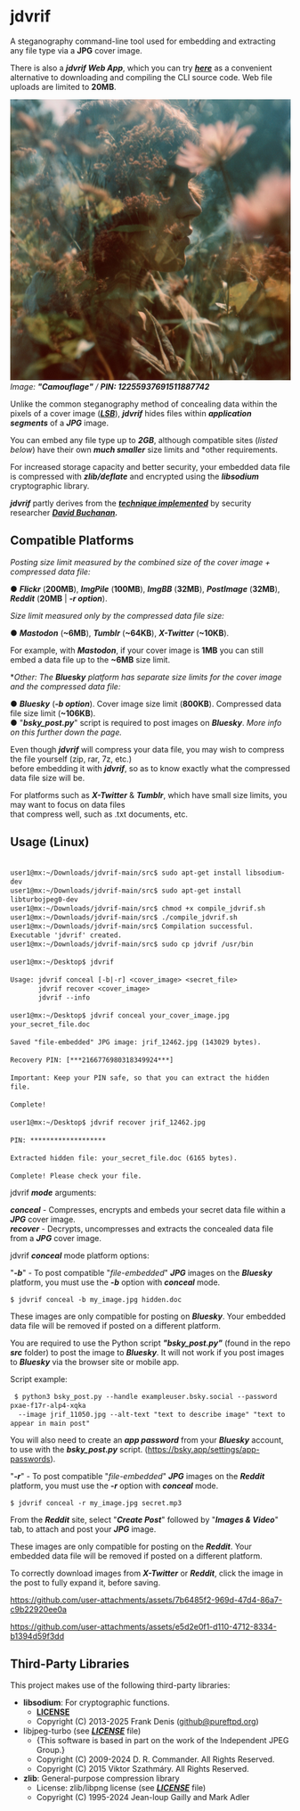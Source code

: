 # jdvrif

A steganography command-line tool used for embedding and extracting any file type via a **JPG** cover image.  

There is also a ***jdvrif Web App***, which you can try [***here***](https://cleasbycode.co.uk/jdvrif/index/) as a convenient alternative to downloading and compiling the CLI source code. Web file uploads are limited to **20MB**.    

![Demo Image](https://github.com/CleasbyCode/jdvrif/blob/main/demo_image/jrif_23029.jpg)  
*Image: **"Camouflage"** / ***PIN: 12255937691511887742****

Unlike the common steganography method of concealing data within the pixels of a cover image ([***LSB***](https://ctf101.org/forensics/what-is-stegonagraphy/)), ***jdvrif*** hides files within ***application segments*** of a ***JPG*** image. 

You can embed any file type up to ***2GB***, although compatible sites (*listed below*) have their own ***much smaller*** size limits and *other requirements.  

For increased storage capacity and better security, your embedded data file is compressed with ***zlib/deflate*** and encrypted using the ***libsodium*** cryptographic library.  

***jdvrif*** partly derives from the ***[technique implemented](https://www.vice.com/en/article/bj4wxm/tiny-picture-twitter-complete-works-of-shakespeare-steganography)*** by security researcher ***[David Buchanan](https://www.da.vidbuchanan.co.uk/).*** 
## Compatible Platforms
*Posting size limit measured by the combined size of the cover image + compressed data file:*  

● ***Flickr*** (**200MB**), ***ImgPile*** (**100MB**), ***ImgBB*** (**32MB**), ***PostImage*** (**32MB**), ***Reddit*** (**20MB** | ***-r option***).  

*Size limit measured only by the compressed data file size:*  

● ***Mastodon*** (**~6MB**), ***Tumblr*** (**~64KB**), ***X-Twitter*** (**~10KB**).  

For example, with ***Mastodon***, if your cover image is **1MB** you can still embed a data file up to the **~6MB** size limit.

**Other: The ***Bluesky*** platform has separate size limits for the cover image and the compressed data file:*  

● ***Bluesky*** (***-b option***). Cover image size limit (**800KB**). Compressed data file size limit (**~106KB**).  
● "***bsky_post.py***" script is required to post images on ***Bluesky***. *More info on this further down the page.*

Even though ***jdvrif*** will compress your data file, you may wish to compress the file yourself (zip, rar, 7z, etc.)  
before embedding it with ***jdvrif***, so as to know exactly what the compressed data file size will be.   

For platforms such as ***X-Twitter*** & ***Tumblr***, which have small size limits, you may want to focus on data files  
that compress well, such as .txt documents, etc.
  
## Usage (Linux)

```console

user1@mx:~/Downloads/jdvrif-main/src$ sudo apt-get install libsodium-dev
user1@mx:~/Downloads/jdvrif-main/src$ sudo apt-get install libturbojpeg0-dev
user1@mx:~/Downloads/jdvrif-main/src$ chmod +x compile_jdvrif.sh
user1@mx:~/Downloads/jdvrif-main/src$ ./compile_jdvrif.sh
user1@mx:~/Downloads/jdvrif-main/src$ Compilation successful. Executable 'jdvrif' created.
user1@mx:~/Downloads/jdvrif-main/src$ sudo cp jdvrif /usr/bin

user1@mx:~/Desktop$ jdvrif 

Usage: jdvrif conceal [-b|-r] <cover_image> <secret_file>
       jdvrif recover <cover_image>  
       jdvrif --info

user1@mx:~/Desktop$ jdvrif conceal your_cover_image.jpg your_secret_file.doc
  
Saved "file-embedded" JPG image: jrif_12462.jpg (143029 bytes).

Recovery PIN: [***2166776980318349924***]

Important: Keep your PIN safe, so that you can extract the hidden file.

Complete!
        
user1@mx:~/Desktop$ jdvrif recover jrif_12462.jpg

PIN: *******************

Extracted hidden file: your_secret_file.doc (6165 bytes).

Complete! Please check your file.

```
jdvrif ***mode*** arguments:
 
  ***conceal*** - Compresses, encrypts and embeds your secret data file within a ***JPG*** cover image.  
  ***recover*** - Decrypts, uncompresses and extracts the concealed data file from a ***JPG*** cover image.
 
jdvrif ***conceal*** mode platform options:
 
  "***-b***" - To post compatible "*file-embedded*" ***JPG*** images on the ***Bluesky*** platform, you must use the ***-b*** option with ***conceal*** mode.
  ```console
  $ jdvrif conceal -b my_image.jpg hidden.doc
  ```
  These images are only compatible for posting on ***Bluesky***. Your embedded data file will be removed if posted on a different platform.
 
  You are required to use the Python script ***"bsky_post.py"*** (found in the repo ***src*** folder) to post the image to ***Bluesky***.
  It will not work if you post images to ***Bluesky*** via the browser site or mobile app.

  Script example:
  
  ```console
   $ python3 bsky_post.py --handle exampleuser.bsky.social --password pxae-f17r-alp4-xqka
    --image jrif_11050.jpg --alt-text "text to describe image" "text to appear in main post"
  ```
   You will also need to create an ***app password*** from your ***Bluesky*** account, to use with the ***bsky_post.py*** script. (https://bsky.app/settings/app-passwords).

   "***-r***" - To post compatible "*file-embedded*" ***JPG*** images on the ***Reddit*** platform, you must use the ***-r*** option with ***conceal*** mode.
   ```console
  $ jdvrif conceal -r my_image.jpg secret.mp3 
   ```
   From the ***Reddit*** site, select "***Create Post***" followed by "***Images & Video***" tab, to attach and post your ***JPG*** image.
  
   These images are only compatible for posting on the ***Reddit***. Your embedded data file will be removed if posted on a different platform.
  
 To correctly download images from ***X-Twitter*** or ***Reddit***, click the image in the post to fully expand it, before saving.

https://github.com/user-attachments/assets/7b6485f2-969d-47d4-86a7-c9b22920ee0a

https://github.com/user-attachments/assets/e5d2e0f1-d110-4712-8334-b1394d59f3dd

## Third-Party Libraries

This project makes use of the following third-party libraries:

- **libsodium**: For cryptographic functions.
  - [**LICENSE**](https://github.com/jedisct1/libsodium/blob/master/LICENSE)
  - Copyright (C) 2013-2025 Frank Denis (github@pureftpd.org)
- libjpeg-turbo (see [***LICENSE***](https://github.com/libjpeg-turbo/libjpeg-turbo/blob/main/LICENSE.md) file)  
  - {This software is based in part on the work of the Independent JPEG Group.}
  - Copyright (C) 2009-2024 D. R. Commander. All Rights Reserved.
  - Copyright (C) 2015 Viktor Szathmáry. All Rights Reserved.
- **zlib**: General-purpose compression library
  - License: zlib/libpng license (see [***LICENSE***](https://github.com/madler/zlib/blob/develop/LICENSE) file)
  - Copyright (C) 1995-2024 Jean-loup Gailly and Mark Adler
    
##
